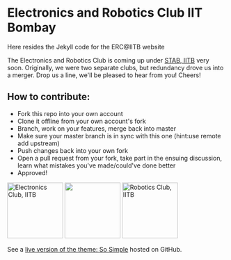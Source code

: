 # Electronics and Robotics Club IIT Bombay
Here resides the Jekyll code for the ERC@IITB website

The Electronics and Robotics Club is coming up under [STAB, IITB](https://stab-iitb.org/) very soon.
Originally, we were two separate clubs, but redundancy drove us into a merger. Drop us a line, we'll be pleased to hear from you! Cheers! 

## How to contribute:

* Fork this repo into your own account
* Clone it offline from your own account's fork
* Branch, work on your features, merge back into master
* Make sure your master branch is in sync with this one (hint:use remote add upstream)
* Push changes back into your own fork
* Open a pull request from your fork, take part in the ensuing discussion, learn what mistakes you've made/could've done better
* Approved!

<img src="https://stab-iitb.org/electronics-club/assets/ico/logo.png" width="128" height="128" alt="Electronics Club, IITB"> <img src="http://www.clipartbest.com/cliparts/9Tp/6qL/9Tp6qLzrc.png" width="128" height="128"> <img src="https://stab-iitb.org/robotics-club/images/header_image.png" width="128" height="128" alt="Robotics Club, IITB">

See a [live version of the theme: So Simple](http://mmistakes.github.io/so-simple-theme/) hosted on GitHub.
